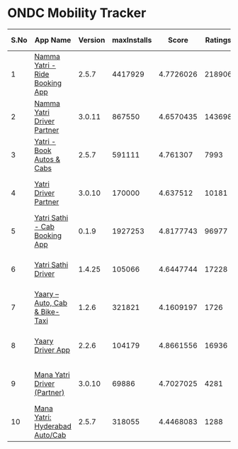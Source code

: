 # ONDC Mobility Tracker

| S.No | App Name | Version | maxInstalls | Score | Ratings | 1 Star | 5 Star | Google Play Info |
|------|----------|---------|-------------|-------|---------|--------|--------|------------------|
| 1 | [Namma Yatri - Ride Booking App](https://play.google.com/store/apps/details?id=in.juspay.nammayatri) | 2.5.7 | 4417929 | 4.7726026 | 218906 | 4727 | 189428 | [Reviews (11309)](https://flatgithub.com/DigitalIndiaArchiver/NammaYatriStats?filename=raw-data%2Freviews%2FReviews_in.juspay.nammayatri.json) - [Permissions (19)](https://flatgithub.com/DigitalIndiaArchiver/NammaYatriStats?filename=raw-data%2Freviews%2FPermissions_in.juspay.nammayatri.json) |
| 2 | [Namma Yatri Driver Partner](https://play.google.com/store/apps/details?id=in.juspay.nammayatripartner) | 3.0.11 | 867550 | 4.6570435 | 143698 | 6527 | 123085 | [Reviews (4656)](https://flatgithub.com/DigitalIndiaArchiver/NammaYatriStats?filename=raw-data%2Freviews%2FReviews_in.juspay.nammayatripartner.json) - [Permissions (24)](https://flatgithub.com/DigitalIndiaArchiver/NammaYatriStats?filename=raw-data%2Freviews%2FPermissions_in.juspay.nammayatripartner.json) |
| 3 | [Yatri - Book Autos & Cabs](https://play.google.com/store/apps/details?id=net.openkochi.yatri) | 2.5.7 | 591111 | 4.761307 | 7993 | 229 | 6968 | [Reviews (599)](https://flatgithub.com/DigitalIndiaArchiver/NammaYatriStats?filename=raw-data%2Freviews%2FReviews_net.openkochi.yatri.json) - [Permissions (19)](https://flatgithub.com/DigitalIndiaArchiver/NammaYatriStats?filename=raw-data%2Freviews%2FPermissions_net.openkochi.yatri.json) |
| 4 | [Yatri Driver Partner](https://play.google.com/store/apps/details?id=net.openkochi.yatripartner) | 3.0.10 | 170000 | 4.637512 | 10181 | 563 | 8726 | [Reviews (504)](https://flatgithub.com/DigitalIndiaArchiver/NammaYatriStats?filename=raw-data%2Freviews%2FReviews_net.openkochi.yatripartner.json) - [Permissions (24)](https://flatgithub.com/DigitalIndiaArchiver/NammaYatriStats?filename=raw-data%2Freviews%2FPermissions_net.openkochi.yatripartner.json) |
| 5 | [Yatri Sathi - Cab Booking App](https://play.google.com/store/apps/details?id=in.juspay.jatrisaathi) | 0.1.9 | 1927253 | 4.8177743 | 96977 | 1096 | 85274 | [Reviews (6012)](https://flatgithub.com/DigitalIndiaArchiver/NammaYatriStats?filename=raw-data%2Freviews%2FReviews_in.juspay.jatrisaathi.json) - [Permissions (19)](https://flatgithub.com/DigitalIndiaArchiver/NammaYatriStats?filename=raw-data%2Freviews%2FPermissions_in.juspay.jatrisaathi.json) |
| 6 | [Yatri Sathi Driver](https://play.google.com/store/apps/details?id=in.juspay.jatrisaathidriver) | 1.4.25 | 105066 | 4.6447744 | 17228 | 865 | 14738 | [Reviews (586)](https://flatgithub.com/DigitalIndiaArchiver/NammaYatriStats?filename=raw-data%2Freviews%2FReviews_in.juspay.jatrisaathidriver.json) - [Permissions (25)](https://flatgithub.com/DigitalIndiaArchiver/NammaYatriStats?filename=raw-data%2Freviews%2FPermissions_in.juspay.jatrisaathidriver.json) |
| 7 | [Yaary – Auto, Cab & Bike-Taxi](https://play.google.com/store/apps/details?id=com.yaary.consumer.android) | 1.2.6 | 321821 | 4.1609197 | 1726 | 276 | 1229 | [Reviews (993)](https://flatgithub.com/DigitalIndiaArchiver/NammaYatriStats?filename=raw-data%2Freviews%2FReviews_com.yaary.consumer.android.json) - [Permissions (10)](https://flatgithub.com/DigitalIndiaArchiver/NammaYatriStats?filename=raw-data%2Freviews%2FPermissions_com.yaary.consumer.android.json) |
| 8 | [Yaary Driver App](https://play.google.com/store/apps/details?id=com.yaary.partner) | 2.2.6 | 104179 | 4.8661556 | 16936 | 469 | 16256 | [Reviews (1618)](https://flatgithub.com/DigitalIndiaArchiver/NammaYatriStats?filename=raw-data%2Freviews%2FReviews_com.yaary.partner.json) - [Permissions (10)](https://flatgithub.com/DigitalIndiaArchiver/NammaYatriStats?filename=raw-data%2Freviews%2FPermissions_com.yaary.partner.json) |
| 9 | [Mana Yatri Driver (Partner)](https://play.google.com/store/apps/details?id=in.mobility.manayatripartner) | 3.0.10 | 69886 | 4.7027025 | 4281 | 151 | 3738 | [Reviews (251)](https://flatgithub.com/DigitalIndiaArchiver/NammaYatriStats?filename=raw-data%2Freviews%2FReviews_in.mobility.manayatripartner.json) - [Permissions (24)](https://flatgithub.com/DigitalIndiaArchiver/NammaYatriStats?filename=raw-data%2Freviews%2FPermissions_in.mobility.manayatripartner.json) |
| 10 | [Mana Yatri: Hyderabad Auto/Cab](https://play.google.com/store/apps/details?id=in.mobility.manayatri) | 2.5.7 | 318055 | 4.4468083 | 1288 | 127 | 1050 | [Reviews (172)](https://flatgithub.com/DigitalIndiaArchiver/NammaYatriStats?filename=raw-data%2Freviews%2FReviews_in.mobility.manayatri.json) - [Permissions (19)](https://flatgithub.com/DigitalIndiaArchiver/NammaYatriStats?filename=raw-data%2Freviews%2FPermissions_in.mobility.manayatri.json) |
